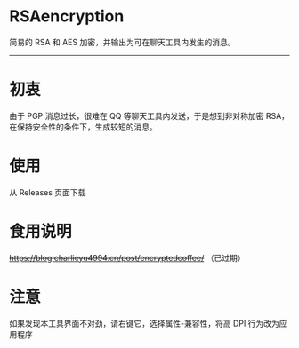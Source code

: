 # RSAencryption
简易的 RSA 和 AES 加密，并输出为可在聊天工具内发生的消息。

---
# 初衷
由于 PGP 消息过长，很难在 QQ 等聊天工具内发送，于是想到非对称加密 RSA，在保持安全性的条件下，生成较短的消息。

# 使用
从 Releases 页面下载

# 食用说明
~~https://blog.charlieyu4994.cn/post/encryptedcoffee/~~ （已过期）

# 注意
如果发现本工具界面不对劲，请右键它，选择属性-兼容性，将高 DPI 行为改为应用程序
